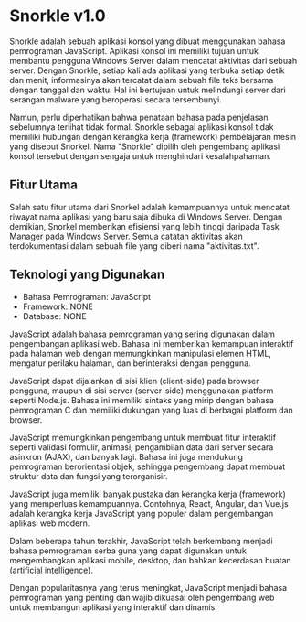# Snorkle v1.0

Snorkle adalah sebuah aplikasi konsol yang dibuat menggunakan bahasa pemrograman JavaScript. Aplikasi konsol ini memiliki tujuan untuk membantu pengguna Windows Server dalam mencatat aktivitas dari sebuah server. Dengan Snorkle, setiap kali ada aplikasi yang terbuka setiap detik dan menit, informasinya akan tercatat dalam sebuah file teks bersama dengan tanggal dan waktu. Hal ini bertujuan untuk melindungi server dari serangan malware yang beroperasi secara tersembunyi.

Namun, perlu diperhatikan bahwa penataan bahasa pada penjelasan sebelumnya terlihat tidak formal. Snorkle sebagai aplikasi konsol tidak memiliki hubungan dengan kerangka kerja (framework) pembelajaran mesin yang disebut Snorkel. Nama "Snorkle" dipilih oleh pengembang aplikasi konsol tersebut dengan sengaja untuk menghindari kesalahpahaman.

## Fitur Utama

Salah satu fitur utama dari Snorkel adalah kemampuannya untuk mencatat riwayat nama aplikasi yang baru saja dibuka di Windows Server. Dengan demikian, Snorkel memberikan efisiensi yang lebih tinggi daripada Task Manager pada Windows Server. Semua catatan aktivitas akan terdokumentasi dalam sebuah file yang diberi nama "aktivitas.txt".

## Teknologi yang Digunakan

- Bahasa Pemrograman: JavaScript
- Framework: NONE
- Database: NONE

JavaScript adalah bahasa pemrograman yang sering digunakan dalam pengembangan aplikasi web. Bahasa ini memberikan kemampuan interaktif pada halaman web dengan memungkinkan manipulasi elemen HTML, mengatur perilaku halaman, dan berinteraksi dengan pengguna.

JavaScript dapat dijalankan di sisi klien (client-side) pada browser pengguna, maupun di sisi server (server-side) menggunakan platform seperti Node.js. Bahasa ini memiliki sintaks yang mirip dengan bahasa pemrograman C dan memiliki dukungan yang luas di berbagai platform dan browser.

JavaScript memungkinkan pengembang untuk membuat fitur interaktif seperti validasi formulir, animasi, pengambilan data dari server secara asinkron (AJAX), dan banyak lagi. Bahasa ini juga mendukung pemrograman berorientasi objek, sehingga pengembang dapat membuat struktur data dan fungsi yang terorganisir.

JavaScript juga memiliki banyak pustaka dan kerangka kerja (framework) yang memperluas kemampuannya. Contohnya, React, Angular, dan Vue.js adalah kerangka kerja JavaScript yang populer dalam pengembangan aplikasi web modern.

Dalam beberapa tahun terakhir, JavaScript telah berkembang menjadi bahasa pemrograman serba guna yang dapat digunakan untuk mengembangkan aplikasi mobile, desktop, dan bahkan kecerdasan buatan (artificial intelligence).

Dengan popularitasnya yang terus meningkat, JavaScript menjadi bahasa pemrograman yang penting dan wajib dikuasai oleh pengembang web untuk membangun aplikasi yang interaktif dan dinamis.
